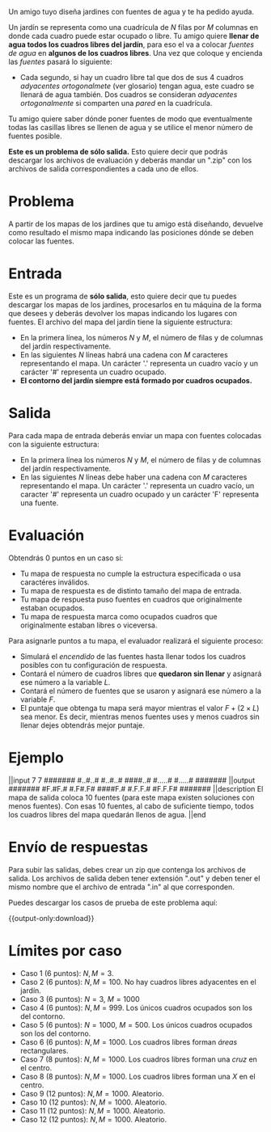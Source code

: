 Un amigo tuyo diseña jardines con fuentes de agua y te ha pedido ayuda.

Un jardín se representa como una cuadrícula de $N$ filas por $M$ columnas en donde cada cuadro puede estar ocupado o libre. Tu amigo quiere **llenar de agua todos los cuadros libres del jardín**, para eso el va a colocar _fuentes de agua_ en **algunos de los cuadros libres**. Una vez que coloque y encienda las _fuentes_ pasará lo siguiente:

- Cada segundo, si hay un cuadro libre tal que dos de sus $4$ cuadros _adyacentes ortogonalmete_ (ver glosario) tengan agua, este cuadro se llenará de agua también. Dos cuadros se consideran _adyacentes ortogonalmente_ si comparten una _pared_ en la cuadrícula.

Tu amigo quiere saber dónde poner fuentes de modo que eventualmente todas las casillas libres se llenen de agua y se utilice el menor número de fuentes posible.

**Este es un problema de sólo salida.** Esto quiere decir que podrás descargar los archivos de evaluación y deberás mandar un ".zip" con los archivos de salida correspondientes a cada uno de ellos.

# Problema

A partir de los mapas de los jardines que tu amigo está diseñando, devuelve como resultado el mismo mapa indicando las posiciones dónde se deben colocar las fuentes.

# Entrada

Este es un programa de **sólo salida**, esto quiere decir que tu puedes descargar los mapas de los jardines, procesarlos en tu máquina de la forma que desees y deberás devolver los mapas indicando los lugares con fuentes. El archivo del mapa del jardín tiene la siguiente estructura:

- En la primera línea, los números $N$ y $M$, el número de filas y de columnas del jardín respectivamente.
- En las siguientes $N$ líneas habrá una cadena con $M$ caracteres representando el mapa. Un carácter '.' representa un cuadro vacío y un carácter '#' representa un cuadro ocupado.
- **El contorno del jardín siempre está formado por cuadros ocupados.**

# Salida

Para cada mapa de entrada deberás enviar un mapa con fuentes colocadas con la siguiente estructura:

- En la primera línea los números $N$ y $M$, el número de filas y de columnas del jardín respectivamente.
- En las siguientes $N$ líneas debe haber una cadena con $M$ caracteres representando el mapa. Un carácter '.' representa un cuadro vacío, un caracter '#' representa un cuadro ocupado y un carácter 'F' representa una fuente.

# Evaluación

Obtendrás $0$ puntos en un caso si:

- Tu mapa de respuesta no cumple la estructura especificada o usa caractéres inválidos.
- Tu mapa de respuesta es de distinto tamaño del mapa de entrada.
- Tu mapa de respuesta puso fuentes en cuadros que originalmente estaban ocupados.
- Tu mapa de respuesta marca como ocupados cuadros que originalmente estaban libres o viceversa.

Para asignarle puntos a tu mapa, el evaluador realizará el siguiente proceso:

- Simulará el _encendido_ de las fuentes hasta llenar todos los cuadros posibles con tu configuración de respuesta.
- Contará el número de cuadros libres que **quedaron sin llenar** y asignará ese número a la variable $L$.
- Contará el número de fuentes que se usaron y asignará ese número a la variable $F$.
- El puntaje que obtenga tu mapa será mayor mientras el valor $F + (2 \times L)$ sea menor. Es decir, mientras menos fuentes uses y menos cuadros sin llenar dejes obtendrás mejor puntaje.

# Ejemplo

||input
7 7
#######
#..#..#
#..#..#
####..#
#.....#
#.....#
#######
||output
#######
#F.#F.#
#.F#.F#
####F.#
#.F.F.#
#F.F.F#
#######
||description
El mapa de salida coloca 10 fuentes (para este mapa existen soluciones con menos fuentes). Con esas 10 fuentes, al cabo de suficiente tiempo, todos los cuadros libres del mapa quedarán llenos de agua.
||end

# Envío de respuestas

Para subir las salidas, debes crear un zip que contenga los archivos de salida. Los archivos de salida deben tener extensión ".out" y deben tener el mismo nombre que el archivo de entrada ".in" al que corresponden.

Puedes descargar los casos de prueba de este problema aquí:

{{output-only:download}}

# Límites por caso

- Caso 1 (6 puntos): $N, M = 3$.
- Caso 2 (6 puntos): $N, M = 100$. No hay cuadros libres adyacentes en el jardín.
- Caso 3 (6 puntos): $N = 3$, $M = 1000$
- Caso 4 (6 puntos): $N, M = 999$. Los únicos cuadros ocupados son los del contorno.
- Caso 5 (6 puntos): $N = 1000$, $M = 500$. Los únicos cuadros ocupados son los del contorno.
- Caso 6 (6 puntos): $N, M = 1000$. Los cuadros libres forman _áreas_ rectangulares.
- Caso 7 (8 puntos): $N, M = 1000$. Los cuadros libres forman una _cruz_ en el centro.
- Caso 8 (8 puntos): $N, M = 1000$. Los cuadros libres forman una _X_ en el centro.
- Caso 9 (12 puntos): $N, M = 1000$. Aleatorio.
- Caso 10 (12 puntos): $N, M = 1000$. Aleatorio.
- Caso 11 (12 puntos): $N, M = 1000$. Aleatorio.
- Caso 12 (12 puntos): $N, M = 1000$. Aleatorio.
